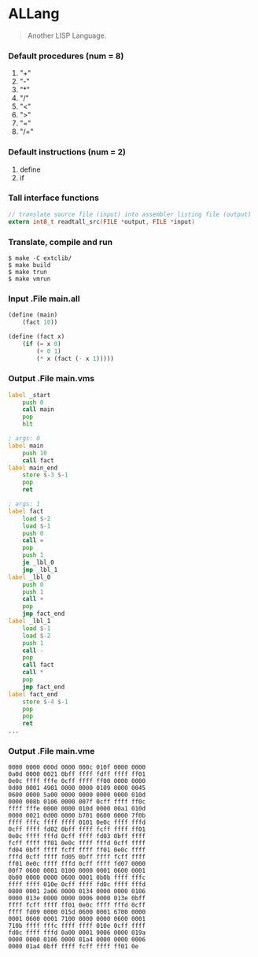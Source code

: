 # ALLang
> Another LISP Language.

### Default procedures (num = 8)
1. "+"
2. "-"
3. "*"
4. "/"
5. "<"
6. ">"
7. "="
8. "/="

### Default instructions (num = 2)
1. define
2. if

### Tall interface functions
```c
// translate source file (input) into assembler listing file (output)
extern int8_t readtall_src(FILE *output, FILE *input)
```

### Translate, compile and run
```
$ make -C extclib/
$ make build
$ make trun
$ make vmrun
```

### Input .File main.all
```scheme
(define (main)
    (fact 10))

(define (fact x)
    (if (= x 0) 
        (+ 0 1)
        (* x (fact (- x 1)))))
```

### Output .File main.vms
```asm
label _start
    push 0
    call main
    pop
    hlt

; args: 0
label main
    push 10
    call fact
label main_end
    store $-3 $-1
    pop
    ret

; args: 1
label fact
    load $-2
    load $-1
    push 0
    call =
    pop
    push 1
    je _lbl_0
    jmp _lbl_1
label _lbl_0
    push 0
    push 1
    call +
    pop
    jmp fact_end
label _lbl_1
    load $-1
    load $-2
    push 1
    call -
    pop
    call fact
    call *
    pop
    jmp fact_end
label fact_end
    store $-4 $-1
    pop
    pop
    ret
...
```

### Output .File main.vme
```
0000 0000 000d 0000 000c 010f 0000 0000
0a0d 0000 0021 0bff ffff fdff ffff ff01
0e0c ffff fffe 0cff ffff ff00 0000 0000
0d00 0001 4901 0000 0000 0109 0000 0045
0600 0000 5a00 0000 0000 0000 0000 010d
0000 008b 0106 0000 007f 0cff ffff ff0c
ffff fffe 0000 0000 010d 0000 00a1 010d
0000 0021 0d00 0000 b701 0600 0000 7f0b
ffff fffc ffff ffff 0101 0e0c ffff fffd
0cff ffff fd02 0bff ffff fcff ffff ff01
0e0c ffff fffd 0cff ffff fd03 0bff ffff
fcff ffff ff01 0e0c ffff fffd 0cff ffff
fd04 0bff ffff fcff ffff ff01 0e0c ffff
fffd 0cff ffff fd05 0bff ffff fcff ffff
ff01 0e0c ffff fffd 0cff ffff fd07 0000
00f7 0600 0001 0100 0000 0001 0600 0001
0b00 0000 0000 0600 0001 0b0b ffff fffc
ffff ffff 010e 0cff ffff fd0c ffff fffd
0800 0001 2a06 0000 0134 0000 0000 0106
0000 013e 0000 0000 0006 0000 013e 0bff
ffff fcff ffff ff01 0e0c ffff fffd 0cff
ffff fd09 0000 015d 0600 0001 6700 0000
0001 0600 0001 7100 0000 0000 0600 0001
710b ffff fffc ffff ffff 010e 0cff ffff
fd0c ffff fffd 0a00 0001 9006 0000 019a
0000 0000 0106 0000 01a4 0000 0000 0006
0000 01a4 0bff ffff fcff ffff ff01 0e
```
